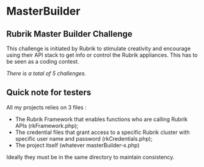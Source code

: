 # MasterBuilder
## Rubrik Master Builder Challenge

This challenge is initiated by Rubrik to stimulate creativity and encourage using their API stack to get info or control the Rubrik appliances. This has to be seen as a coding contest.

_There is a total of 5 challenges._

## Quick note for testers

All my projects relies on 3 files : 

* The Rubrik Framework that enables functions who are calling Rubrik APIs (rkFramework.php);
* The credential files that grant access to a specific Rubrik cluster with specific user name and password (rkCredentials.php);
* The project itself (whatever masterBuilder-x.php)

Ideally they must be in the same directory to maintain consistency.
